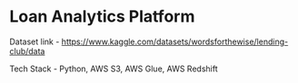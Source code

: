 # Loan Analytics Platform
Dataset link - https://www.kaggle.com/datasets/wordsforthewise/lending-club/data

Tech Stack - Python, AWS S3, AWS Glue, AWS Redshift

